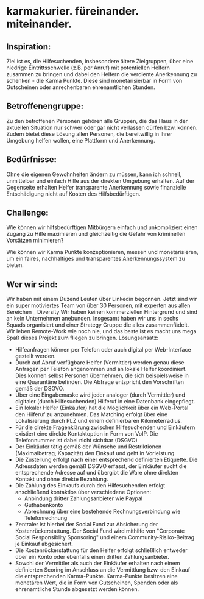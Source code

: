 # karmakurier. füreinander. miteinander.

## Inspiration:

Ziel ist es, die Hilfesuchenden, insbesondere ältere Zielgruppen, über eine niedrige Eintrittsschwelle (z.B. per Anruf) mit potentiellen Helfern zusammen zu bringen und dabei den Helfern die verdiente Anerkennung zu schenken - die Karma Punkte. Diese sind monetarisierbar in Form von Gutscheinen oder anrechenbaren ehrenamtlichen Stunden.

## Betroffenengruppe:

Zu den betroffenen Personen gehören alle Gruppen, die das Haus in der aktuellen Situation nur schwer oder gar nicht verlassen dürfen bzw. können. Zudem bietet diese Lösung allen Personen, die bereitwillig in Ihrer Umgebung helfen wollen, eine Plattform und Anerkennung.

## Bedürfnisse:

Ohne die eigenen Gewohnheiten ändern zu müssen, kann ich schnell, unmittelbar und einfach Hilfe aus der direkten Umgebung erhalten. Auf der Gegenseite erhalten Helfer transparente Anerkennung sowie finanzielle Entschädigung nicht auf Kosten des Hilfsbedürftigen.

## Challenge:

Wie können wir hilfsbedürftigen Mitbürgern einfach und unkompliziert einen Zugang zu Hilfe maximieren und gleichzeitig die Gefahr von kriminellen Vorsätzen minimieren?

Wie können wir Karma Punkte konzeptionieren, messen und monetarisieren, um ein faires, nachhaltiges und transparentes Anerkennungssystem zu bieten.

## Wer wir sind:

Wir haben mit einem Duzend Leuten über Linkedin begonnen. Jetzt sind wir ein super motiviertes Team von über 30 Personen, mit experten aus allen Bereichen _ Diversity Wir haben keinen kommerziellen Hintergrund und sind an kein Unternehmen anebunden. Insgesamt haben wir uns in sechs Squads organisiert und einer Strategy Gruppe die alles zusammenfädelt. Wir leben Remote-Work wie noch nie, und das beste ist es macht uns mega Spaß dieses Projekt zum fliegen zu bringen.
Lösungsansatz:

- Hilfeanfragen können per Telefon oder auch digital per Web-Interface gestellt werden.
- Durch auf Abruf verfügbare Helfer (Vermittler) werden genau diese Anfragen per Telefon angenommen und an lokale Helfer koordiniert. Dies können selbst Personen übernehmen, die sich beispielsweise in eine Quarantäne befinden. Die Abfrage entspricht den Vorschriften gemäß der DSGVO.
- Über eine Eingabemaske wird jeder analoger (durch Vermittler) und digitaler (durch Hilfesuchenden) Hilferuf in eine Datenbank eingepflegt.
- Ein lokaler Helfer (Einkäufer) hat die Möglichkeit über ein Web-Portal den Hilferuf zu anzunehmen. Das Matching erfolgt über eine Lokalisierung durch PLZ und einem definierbaren Kilometerradius.
- Für die direkte Fragenklärung zwischen Hilfesuchenden und Einkäufern existiert eine direkte Kontaktoption in Form von VoIP. Die Telefonnummer ist dabei nicht sichtbar (DSGVO)
- Der Einkäufer tätig gemäß der Wünsche und Restriktionen (Maximalbetrag, Kapazität) den Einkauf und geht in Vorleistung.
- Die Zustellung erfolgt nach einer entsprechend definierten Etiquette. Die Adressdaten werden gemäß DSGVO erfasst, der Einkäufer sucht die entsprechende Adresse auf und übergibt die Ware ohne direkten Kontakt und ohne direkte Bezahlung.
- Die Zahlung des Einkaufs durch den Hilfesuchenden erfolgt anschließend kontaktlos über verschiedene Optionen:
   - Anbindung dritter Zahlungsanbieter wie Paypal
   - Guthabenkonto
   - Abrechnung über eine bestehende Rechnungsverbindung wie Telefonrechnung
- Zentraler ist hierbei der Social Fund zur Absicherung der Kostenrückerstattung. Der Social Fund wird mithilfe von "Corporate Social Responsiblity Sponsoring" und einem Community-Risiko-Beitrag je Einkauf abgesichert.
- Die Kostenrückerstattung für den Helfer erfolgt schließlich entweder über ein Konto oder ebenfalls einen dritten Zahlungsanbieter.
- Sowohl der Vermittler als auch der Einkäufer erhalten nach einem definierten Scoring im Anschluss an die Vermittlung bzw. den Einkauf die entsprechenden Karma-Punkte. Karma-Punkte besitzen eine monetären Wert, die in Form von Gutscheinen, Spenden oder als ehrenamtliche Stunde abgesetzt werden können.

